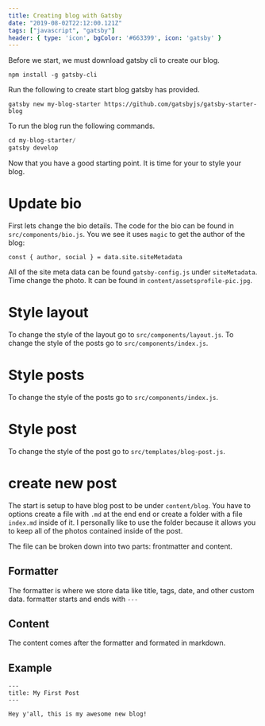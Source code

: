 ```yaml
---
title: Creating blog with Gatsby
date: "2019-08-02T22:12:00.121Z"
tags: ["javascript", "gatsby"]
header: { type: 'icon', bgColor: '#663399', icon: 'gatsby' }
---
```


Before we start, we must download gatsby cli to create our blog.
```
npm install -g gatsby-cli
```

Run the following to create start blog gatsby has provided.
```
gatsby new my-blog-starter https://github.com/gatsbyjs/gatsby-starter-blog
```

To run the blog run the following commands.
```javascript
cd my-blog-starter/
gatsby develop
```

Now that you have a good starting point. It is time for your to style your blog.

# Update bio
First lets change the bio details. The code for the bio can be found in `src/components/bio.js`.
You we see it uses `magic` to get the author of the blog:
```
const { author, social } = data.site.siteMetadata
```

All of the site meta data can be found `gatsby-config.js` under `siteMetadata`.
Time change the photo. It can be found in `content/assetsprofile-pic.jpg`.

# Style layout
To change the style of the layout go to `src/components/layout.js`.
To change the style of the posts go to `src/components/index.js`.

# Style posts
To change the style of the posts go to `src/components/index.js`.

# Style post
To change the style of the post go to `src/templates/blog-post.js`.

# create new post
The start is setup to have blog post to be under `content/blog`.
You have to options create a file with `.md` at the end end or create a folder with a file `index.md` inside of it.
I personally like to use the folder because it allows you to keep all of the photos contained inside of the post.

The file can be broken down into two parts: frontmatter and content.

## Formatter
The formatter is where we store data like title, tags, date, and other custom data. formatter starts and ends with `---`

## Content
The content comes after the formatter and formated in markdown.

## Example
```
---
title: My First Post
---

Hey y'all, this is my awesome new blog!
```